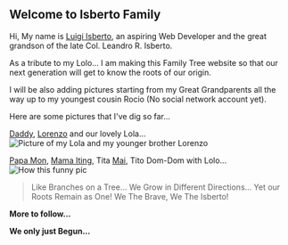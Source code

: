 ## Welcome to Isberto Family

Hi, My name is [Luigi Isberto](https://www.facebook.com/luigi.isberto), an aspiring Web Developer and the great grandson of the late Col. Leandro R. Isberto.

As a tribute to my Lolo... I am making this Family Tree website so that our next generation will get to know the roots of our origin.

I will be also adding pictures starting from my Great Grandparents all the way up to my youngest cousin Rocio (No social network account yet).

Here are some pictures that I've dig so far...

[Daddy](https://www.facebook.com/photo.php?fbid=10214921127441608&set=pb.1230634091.-2207520000.1509103184.&type=3&theater), [Lorenzo](https://www.facebook.com/photo.php?fbid=10212689798179771&set=t.100012312753567&type=3&theater) and our lovely Lola...
![Picture of my Lola and my younger brother Lorenzo](https://scontent.fmnl4-1.fna.fbcdn.net/v/t1.0-9/41127_1618216535222_1622566_n.jpg?oh=750068353fa34125950640437a0f5e38&oe=5A772CDA)


[Papa Mon](https://www.facebook.com/photo.php?fbid=10151599881646869&set=a.471736871868.268892.590106868&type=3&theater), [Mama Iting](https://www.facebook.com/photo.php?fbid=10151190036881046&set=a.10150673655146046.384642.665031045&type=3&theater), Tita [Mai](https://www.facebook.com/photo.php?fbid=10154431863561370&set=t.100015080317296&type=3&theater), Tito Dom-Dom with Lolo...
![How this funny pic](http://globalnation.inquirer.net/files/2013/09/01_Isbertos1.jpg)



>Like Branches on a Tree...
>We Grow in Different Directions...
>Yet our Roots Remain as One!
>We The Brave, We The Isberto!


**More to follow...**

**We only just Begun...**


